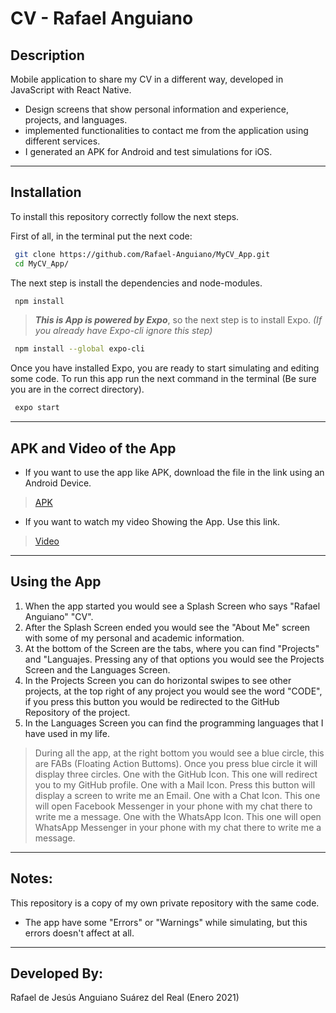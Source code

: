 # CV - Rafael Anguiano

## Description
Mobile application to share my CV in a different way, developed in JavaScript with React Native.
 - Design screens that show personal information and experience, projects, and languages.
 - implemented functionalities to contact me from the application using different services.
 - I generated an APK for Android and test simulations for iOS.

---

## Installation
To install this repository correctly follow the next steps.

First of all, in the terminal put the next code:

```sh
 git clone https://github.com/Rafael-Anguiano/MyCV_App.git
 cd MyCV_App/
```

The next step is install the dependencies and node-modules.
```sh
 npm install
```
> ***This is App is powered by Expo***, so the next step is to install Expo. *(If you already have Expo-cli ignore this step)*

```sh
 npm install --global expo-cli
```

Once you have installed Expo, you are ready to start simulating and editing some code. To run this app run the next command in the terminal (Be sure you are in the correct directory).

```sh
 expo start
```
---
## APK and Video of the App
 - If you want to use the app like APK, download the file in the link using an Android Device.
> [APK](https://drive.google.com/drive/u/2/folders/1478ozRYdVDaVJ4Bn4fE9b9ggxef8EYfk)
 - If you want to watch my video Showing the App. Use this link.
> [Video]()

---
## Using the App
1. When the app started you would see a Splash Screen who says "Rafael Anguiano" "CV".
2. After the Splash Screen ended you would see the "About Me" screen with some of my personal and academic information.
3. At the bottom of the Screen are the tabs, where you can find "Projects" and "Languajes. Pressing any of that options you would see the Projects Screen and the Languages Screen.
4. In the Projects Screen you can do horizontal swipes to see other projects, at the top right of any project you would see the word "CODE", if you press this button you would be redirected to the GitHub Repository of the project.
5. In the Languages Screen you can find the programming languages that I have used in my life.

> During all the app, at the right bottom you would see a blue circle, this are FABs (Floating Action Buttoms). Once you press blue circle it will display three circles.
> One with the GitHub Icon. This one will redirect you to my GitHub profile.
> One with a Mail Icon. Press this button will display a screen to write me an Email.
> One with a Chat Icon. This one will open Facebook Messenger in your phone with my chat there to write me a message. 
> One with the WhatsApp Icon. This one will open WhatsApp Messenger in your phone with my chat there to write me a message. 

---

## Notes:
 This repository is a copy of my own private repository with the same code.
 - The app have some "Errors" or "Warnings" while simulating, but this errors doesn't affect at all.

---

## Developed By:
 Rafael de Jesús Anguiano Suárez del Real (Enero 2021)